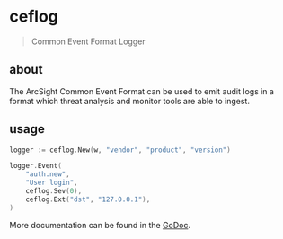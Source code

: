 # ceflog

> Common Event Format Logger

## about

The ArcSight Common Event Format can be used to emit audit logs in a format
which threat analysis and monitor tools are able to ingest.

## usage

```go
logger := ceflog.New(w, "vendor", "product", "version")

logger.Event(
    "auth.new",
    "User login",
    ceflog.Sev(0),
    ceflog.Ext("dst", "127.0.0.1"),
)
```

More documentation can be found in the [GoDoc][godoc].

[godoc]: https://godoc.org/github.com/xoebus/ceflog

